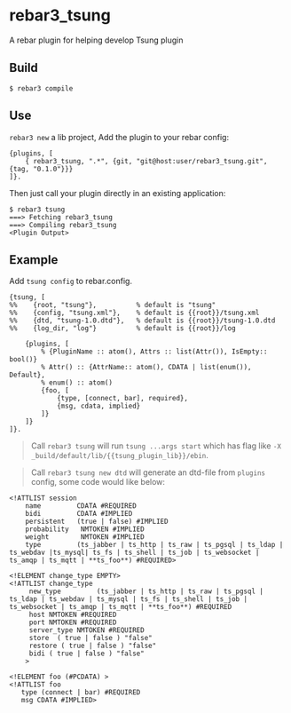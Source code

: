 rebar3_tsung
=====

A rebar plugin for helping develop Tsung plugin

Build
-----

    $ rebar3 compile

Use
---

`rebar3 new` a lib project, Add the plugin to your rebar config:

    {plugins, [
        { rebar3_tsung, ".*", {git, "git@host:user/rebar3_tsung.git", {tag, "0.1.0"}}}
    ]}.

Then just call your plugin directly in an existing application:


    $ rebar3 tsung
    ===> Fetching rebar3_tsung
    ===> Compiling rebar3_tsung
    <Plugin Output>

Example
---
Add `tsung config` to rebar.config.
```
{tsung, [
%%    {root, "tsung"},          % default is "tsung"
%%    {config, "tsung.xml"},    % default is {{root}}/tsung.xml
%%    {dtd, "tsung-1.0.dtd"},   % default is {{root}}/tsung-1.0.dtd
%%    {log_dir, "log"}          % default is {{root}}/log

    {plugins, [
        % {PluginName :: atom(), Attrs :: list(Attr()), IsEmpty:: bool()}
        % Attr() :: {AttrName:: atom(), CDATA | list(enum()), Default},
        % enum() :: atom()
        {foo, [
            {type, [connect, bar], required},
            {msg, cdata, implied}
        ]}
    ]}
]}.
```

> Call `rebar3 tsung` will run `tsung ...args start` which has flag like `-X _build/default/lib/{{tsung_plugin_lib}}/ebin`.

> Call `rebar3 tsung new dtd` will generate an dtd-file from `plugins` config, some code would like below:

```
<!ATTLIST session
    name         CDATA #REQUIRED
    bidi         CDATA #IMPLIED
    persistent   (true | false) #IMPLIED
    probability   NMTOKEN #IMPLIED
    weight        NMTOKEN #IMPLIED
    type         (ts_jabber | ts_http | ts_raw | ts_pgsql | ts_ldap | ts_webdav |ts_mysql| ts_fs | ts_shell | ts_job | ts_websocket | ts_amqp | ts_mqtt | **ts_foo**) #REQUIRED>
```

```
<!ELEMENT change_type EMPTY>
<!ATTLIST change_type
     new_type         (ts_jabber | ts_http | ts_raw | ts_pgsql | ts_ldap | ts_webdav | ts_mysql | ts_fs | ts_shell | ts_job | ts_websocket | ts_amqp | ts_mqtt | **ts_foo**) #REQUIRED
     host NMTOKEN #REQUIRED
     port NMTOKEN #REQUIRED
     server_type NMTOKEN #REQUIRED
     store  ( true | false ) "false"
     restore ( true | false ) "false"
     bidi ( true | false ) "false"
    >
```

```
<!ELEMENT foo (#PCDATA) >
<!ATTLIST foo
   type (connect | bar) #REQUIRED
   msg CDATA #IMPLIED>
```



